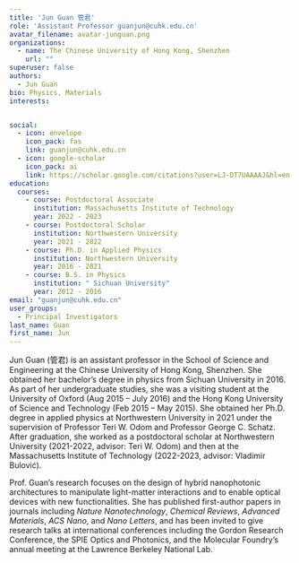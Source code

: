 ```yaml
---
title: 'Jun Guan 管君'
role: 'Assistant Professor guanjun@cuhk.edu.cn'
avatar_filename: avatar-junguan.png
organizations:
  - name: The Chinese University of Hong Kong, Shenzhen
    url: ""
superuser: false
authors:
  - Jun Guan
bio: Physics, Materials
interests:


social:
  - icon: envelope
    icon_pack: fas
    link: guanjun@cuhk.edu.cn
  - icon: google-scholar
    icon_pack: ai
    link: https://scholar.google.com/citations?user=LJ-DT7UAAAAJ&hl=en
education:
  courses:
    - course: Postdoctoral Associate
      institution: Massachusetts Institute of Technology
      year: 2022 - 2023
    - course: Postdoctoral Scholar
      institution: Northwestern University
      year: 2021 - 2022
    - course: Ph.D. in Applied Physics
      institution: Northwestern University
      year: 2016 - 2021
    - course: B.S. in Physics
      institution: " Sichuan University"
      year: 2012 - 2016
email: "guanjun@cuhk.edu.cn"
user_groups:
  - Principal Investigators
last_name: Guan
first_name: Jun
---
```

Jun Guan (管君) is an assistant professor in the School of Science and Engineering at the Chinese University of Hong Kong, Shenzhen. She obtained her bachelor’s degree in physics from Sichuan University in 2016. As part of her undergraduate studies, she was a visiting student at the University of Oxford (Aug 2015 – July 2016) and the Hong Kong University of Science and Technology (Feb 2015 – May 2015). She obtained her Ph.D. degree in applied physics at Northwestern University in 2021 under the supervision of Professor Teri W. Odom and Professor George C. Schatz. After graduation, she worked as a postdoctoral scholar at Northwestern University (2021-2022, advisor: Teri W. Odom) and then at the Massachusetts Institute of Technology (2022-2023, advisor: Vladimir Bulović). 

Prof. Guan’s research focuses on the design of hybrid nanophotonic architectures to manipulate light-matter interactions and to enable optical devices with new functionalities. She has published first-author papers in journals including *Nature Nanotechnology*, *Chemical Reviews*, *Advanced Materials*, *ACS Nano*, and *Nano Letters*, and has been invited to give research talks at international conferences including the Gordon Research Conference, the SPIE Optics and Photonics, and the Molecular Foundry’s annual meeting at the Lawrence Berkeley National Lab.

